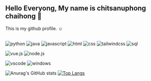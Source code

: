 <h2>Hello Everyong, My name is chitsanuphong chaihong 👋</h2>
This is my github profile. ☺
<br><br>

![python](https://img.shields.io/badge/-python-red?style=for-the-badge)
![java](https://img.shields.io/badge/-python-red?style=for-the-badge)
![javascript](https://img.shields.io/badge/-javascript-red?style=for-the-badge)
![html](https://img.shields.io/badge/-html-red?style=for-the-badge)
![css](https://img.shields.io/badge/-css-red?style=for-the-badge)
![tailwindcss](https://img.shields.io/badge/-tailwindcss-red?style=for-the-badge)
![sql](https://img.shields.io/badge/-sql-red?style=for-the-badge)

![vue.js](https://img.shields.io/badge/-vue.js-blue?style=for-the-badge)
![node.js](https://img.shields.io/badge/-node.js-blue?style=for-the-badge)

![vscode](https://img.shields.io/badge/-vscode-brightgreen?style=for-the-badge)
![windows](https://img.shields.io/badge/-windows-orange?style=for-the-badge)

![Anurag's GitHub stats](https://github-readme-stats.vercel.app/api?username=csnpch&show_icons=true&theme=tokyonight)
[![Top Langs](https://github-readme-stats.vercel.app/api/top-langs/?username=csnpch&hide=css,scss,html&layout=compact&theme=tokyonight)](https://github.com/anuraghazra/github-readme-stats)
<!-- ![Language's](https://github-readme-stats.vercel.app/api/top-langs/?username=csnpch&hide=javascript,html&show_icons=true&theme=radical) -->
